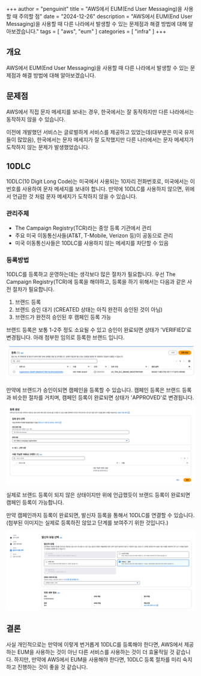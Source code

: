 +++
author = "penguinit"
title = "AWS에서 EUM(End User Messaging)을 사용할 때 주의할 점"
date = "2024-12-26"
description = "AWS에서 EUM(End User Messaging)을 사용할 때 다른 나라에서 발생할 수 있는 문제점과 해결 방법에 대해 알아보겠습니다."
tags = [
"aws", "eum"
]
categories = [
"infra"
]
+++

## 개요
AWS에서 EUM(End User Messaging)을 사용할 때 다른 나라에서 발생할 수 있는 문제점과 해결 방법에 대해 알아보겠습니다.

## 문제점
AWS에서 직접 문자 메세지를 보내는 경우, 한국에서는 잘 동작하지만 다른 나라에서는 동작하지 않을 수 있습니다. 

이전에 개발했던 서비스는 글로벌하게 서비스를 제공하고 있었는데(대부분은 미국 유저들이 많았음), 한국에서는 문자 메세지가 잘 도착했지만 다른 나라에서는 문자 메세지가 도착하지 않는 문제가 발생했었습니다. 

## 10DLC
10DLC(10 Digit Long Code)는 미국에서 사용되는 10자리 전화번호로, 미국에서는 이 번호를 사용하여 문자 메세지를 보내야 합니다. 만약에 10DLC를 사용하지 않으면, 위에서 언급한 것 처럼 문자 메세지가 도착하지 않을 수 있습니다.

### 관리주체
- The Campaign Registry(TCR)라는 중앙 등록 기관에서 관리
- 주요 미국 이동통신사들(AT&T, T-Mobile, Verizon 등)이 공동으로 관리
- 미국 이동통신사들은 10DLC를 사용하지 않는 메세지를 차단할 수 있음

### 등록방법
10DLC를 등록하고 운영하는데는 생각보다 많은 절차가 필요합니다. 우선 The Campaign Registry(TCR)에 등록을 해야하고, 등록을 하기 위해서는 다음과 같은 사전 절차가 필요합니다.

1. 브랜드 등록
2. 브랜드 승인 대기 (CREATED 상태는 아직 완전히 승인된 것이 아님)
3. 브랜드가 완전히 승인된 후 캠페인 등록 가능

브랜드 등록은 보통 1-2주 정도 소요될 수 있고 승인이 완료되면 상태가 'VERIFIED'로 변경됩니다. 아래 첨부한 임의로 등록한 브랜드 입니다.

![img.png](images/image1.png)

만약에 브랜드가 승인이되면 캠페인을 등록할 수 있습니다. 캠페인 등록은 브랜드 등록과 비슷한 절차를 거치며, 캠페인 등록이 완료되면 상태가 'APPROVED'로 변경됩니다.

![img.png](images/image2.png)

실제로 브랜드 등록이 되지 않은 상태이지만 위에 언급했듯이 브랜드 등록이 완료되면 캠페인 등록이 가능합니다.

만약 캠페인까지 등록이 완료되면, 발신자 등록을 통해서 10DLC를 연결할 수 있습니다. (첨부된 이미지는 실제로 등록하진 않았고 단계를 보여주기 위한 것입니다.)

![img.png](images/image3.png)

## 결론
사실 개인적으로는 만약에 이렇게 번거롭게 10DLC를 등록해야 한다면, AWS에서 제공하는 EUM을 사용하는 것이 아닌 다른 서비스를 사용하는 것이 더 효율적일 것 같습니다. 하지만, 만약에 AWS에서 EUM을 사용해야 한다면, 10DLC 등록 절차를 미리 숙지하고 진행하는 것이 좋을 것 같습니다.